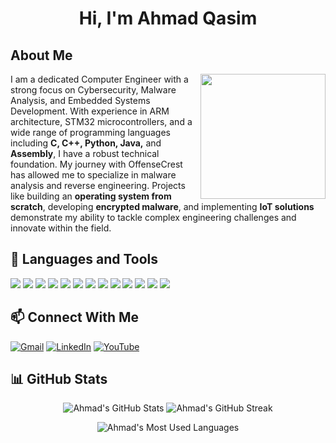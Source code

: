 <h1 align="center">Hi, I'm Ahmad Qasim</h1>

## About Me
<img src="https://i.pinimg.com/originals/93/de/f6/93def6964d887005431cb95589c5ae3d.gif" width="200" align="right">

I am a dedicated Computer Engineer with a strong focus on Cybersecurity, Malware Analysis, and Embedded Systems Development. With experience in ARM architecture, STM32 microcontrollers, and a wide range of programming languages including **C, C++, Python, Java,** and **Assembly**, I have a robust technical foundation. My journey with OffenseCrest has allowed me to specialize in malware analysis and reverse engineering. Projects like building an **operating system from scratch**, developing **encrypted malware**, and implementing **IoT solutions** demonstrate my ability to tackle complex engineering challenges and innovate within the field.

## 🔧 Languages and Tools
<p align="left">
  <img src="https://img.shields.io/badge/C%20-%2300599C.svg?&style=for-the-badge&logo=c&logoColor=white"/>
  <img src="https://img.shields.io/badge/C++%20-%2300599C.svg?&style=for-the-badge&logo=c%2B%2B&logoColor=white"/>
  <img src="https://img.shields.io/badge/Python%20-%2314354C.svg?&style=for-the-badge&logo=python&logoColor=white"/>
  <img src="https://img.shields.io/badge/Java%20-%23ED8B00.svg?&style=for-the-badge&logo=java&logoColor=white"/>
  <img src="https://img.shields.io/badge/Assembly%20-%2300ADD8.svg?&style=for-the-badge&logo=assembly&logoColor=white"/>
  <img src="https://img.shields.io/badge/Bash%20-%234EAA25.svg?&style=for-the-badge&logo=gnu-bash&logoColor=white"/>
  <img src="https://img.shields.io/badge/JavaScript%20-%23F7DF1E.svg?&style=for-the-badge&logo=javascript&logoColor=black"/>
  <img src="https://img.shields.io/badge/Git%20-%23F05033.svg?&style=for-the-badge&logo=git&logoColor=white"/>
  <img src="https://img.shields.io/badge/Linux%20-%23FCC624.svg?&style=for-the-badge&logo=linux&logoColor=black"/>
  <img src="https://img.shields.io/badge/Raspberry%20Pi%20-%23A22846.svg?&style=for-the-badge&logo=raspberry-pi&logoColor=white"/>
  <img src="https://img.shields.io/badge/STM32%20-%23007ACC.svg?&style=for-the-badge&logo=stmicroelectronics&logoColor=white"/>
  <img src="https://img.shields.io/badge/Node.js%20-%23339933.svg?&style=for-the-badge&logo=node.js&logoColor=white"/>
  <img src="https://img.shields.io/badge/Matlab%20-%230088E6.svg?&style=for-the-badge&logo=mathworks&logoColor=white"/>
</p>

## 📫 Connect With Me
[![Gmail](https://img.shields.io/badge/Gmail-D14836?style=for-the-badge&logo=gmail&logoColor=white)](mailto:ahmadqasim91298@gmail.com)
[![LinkedIn](https://img.shields.io/badge/LinkedIn-%230077B5.svg?&style=for-the-badge&logo=linkedin&logoColor=white)](https://www.linkedin.com/)
[![YouTube](https://img.shields.io/badge/YouTube-%23FF0000.svg?&style=for-the-badge&logo=youtube&logoColor=white)](https://www.youtube.com/@OffenseCrest)

## 📊 GitHub Stats
<p align="center">
  <img src="https://github-readme-stats.vercel.app/api?username=AhmadQasim881&show_icons=true&theme=radical" alt="Ahmad's GitHub Stats" />
  <img src="https://github-readme-streak-stats.herokuapp.com/?user=AhmadQasim881&theme=radical" alt="Ahmad's GitHub Streak" />
</p>

<p align="center">
  <img src="https://github-readme-stats.vercel.app/api/top-langs/?username=AhmadQasim881&layout=compact&theme=radical" alt="Ahmad's Most Used Languages" />
</p>
